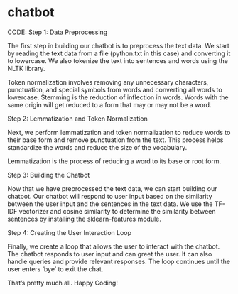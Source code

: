 # chatbot
CODE:
Step 1: Data Preprocessing

The first step in building our chatbot is to preprocess the text data. We start by reading the text data from a file (python.txt in this case) and converting it to lowercase. We also tokenize the text into sentences and words using the NLTK library.

Token normalization involves removing any unnecessary characters, punctuation, and special symbols from words and converting all words to lowercase. Stemming is the reduction of inflection in words. Words with the same origin will get reduced to a form that may or may not be a word.

Step 2: Lemmatization and Token Normalization

Next, we perform lemmatization and token normalization to reduce words to their base form and remove punctuation from the text. This process helps standardize the words and reduce the size of the vocabulary.

Lemmatization is the process of reducing a word to its base or root form.

Step 3: Building the Chatbot

Now that we have preprocessed the text data, we can start building our chatbot. Our chatbot will respond to user input based on the similarity between the user input and the sentences in the text data. We use the TF-IDF vectorizer and cosine similarity to determine the similarity between sentences by installing the sklearn-features module.

Step 4: Creating the User Interaction Loop

Finally, we create a loop that allows the user to interact with the chatbot. The chatbot responds to user input and can greet the user. It can also handle queries and provide relevant responses. The loop continues until the user enters ‘bye’ to exit the chat.

That’s pretty much all.
Happy Coding!
